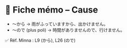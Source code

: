 # 📘 Fiche mémo – Cause

- ～から → 雨がふっていますから、出かけません。  
- ～ので (plus poli) → 時間がありませんので、行けません。  

✅ Réf. Minna : L9 (から), L26 (ので)
